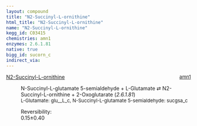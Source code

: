 ```yaml
---
layout: compound
title: "N2-Succinyl-L-ornithine"
html_title: "N2-Succinyl-L-ornithine"
name: "N2-Succinyl-L-ornithine"
kegg_id: C03415
chemistries: amn1
enzymes: 2.6.1.81
native: true
bigg_id: sucorn_c
indirect_via: 
---
```

<dl><dt class='rs-product'><a href='/compounds/C03415' class='link-dark' data-bs-toggle='tooltip' data-bs-html='true' data-bs-title='KEGG: C03415'>N2-Succinyl-L-ornithine</a><span style='float: right; max-width: 40%'><a href='/chemistries/amn1' class='link-dark opacity-50' style='font-size: small; word-wrap: anywhere;'>amn1</a></span></dt><dd><p>N-Succinyl-L-glutamate 5-semialdehyde + L-Glutamate &#8644; N2-Succinyl-L-ornithine + 2-Oxoglutarate (<i>2.6.1.81</i>)<br /><span style='font-size: small;'><span data-bs-toggle='tooltip' data-bs-html='true' data-bs-title='KEGG: C00025'>L-Glutamate</span>: glu__L_c, <span data-bs-toggle='tooltip' data-bs-html='true' data-bs-title='KEGG: C05932'>N-Succinyl-L-glutamate 5-semialdehyde</span>: sucgsa_c</span><br /><div class="reversibility_info">Reversibility: <div class="progress"><div class="progress-bar bg-success" role="progressbar" style="width: 0%" aria-valuenow="0" aria-valuemin="0" aria-valuemax="100"></div></div><span>0.15&plusmn;0.40</span><div class="progress"><div class="progress-bar bg-danger" role="progressbar" style="width: 1.55%" aria-valuenow="0.15457030585369363" aria-valuemin="0" aria-valuemax="10"></div><div class="progress-bar bg-warning" role="progressbar" style="width: 4.01%" aria-valuenow="0.15457030585369363" aria-valuemin="0" aria-valuemax="10"></div></div></div></p><dl></dl></dd></dl>